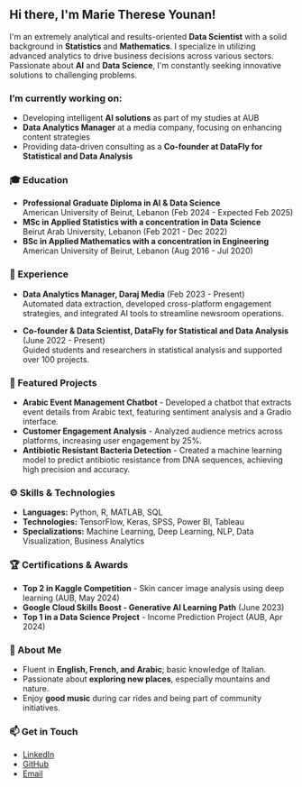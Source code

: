 ## Hi there, I'm Marie Therese Younan! 

I'm an extremely analytical and results-oriented **Data Scientist** with a solid background in **Statistics** and **Mathematics**. I specialize in utilizing advanced analytics to drive business decisions across various sectors. Passionate about **AI** and **Data Science**, I'm constantly seeking innovative solutions to challenging problems.

### I’m currently working on:
- Developing intelligent **AI solutions** as part of my studies at AUB
- **Data Analytics Manager** at a media company, focusing on enhancing content strategies
- Providing data-driven consulting as a **Co-founder at DataFly for Statistical and Data Analysis**

### 🎓 Education
- **Professional Graduate Diploma in AI & Data Science**  
  American University of Beirut, Lebanon (Feb 2024 - Expected Feb 2025)
- **MSc in Applied Statistics with a concentration in Data Science**  
  Beirut Arab University, Lebanon (Feb 2021 - Dec 2022)
- **BSc in Applied Mathematics with a concentration in Engineering**  
  American University of Beirut, Lebanon (Aug 2016 - Jul 2020)

### 💼 Experience
- **Data Analytics Manager, Daraj Media** (Feb 2023 - Present)  
  Automated data extraction, developed cross-platform engagement strategies, and integrated AI tools to streamline newsroom operations.
  
- **Co-founder & Data Scientist, DataFly for Statistical and Data Analysis** (June 2022 - Present)  
  Guided students and researchers in statistical analysis and supported over 100 projects.

### 🌟 Featured Projects
- **Arabic Event Management Chatbot** - Developed a chatbot that extracts event details from Arabic text, featuring sentiment analysis and a Gradio interface.
- **Customer Engagement Analysis** - Analyzed audience metrics across platforms, increasing user engagement by 25%.
- **Antibiotic Resistant Bacteria Detection** - Created a machine learning model to predict antibiotic resistance from DNA sequences, achieving high precision and accuracy.

### ⚙️ Skills & Technologies
- **Languages:** Python, R, MATLAB, SQL
- **Technologies:** TensorFlow, Keras, SPSS, Power BI, Tableau
- **Specializations:** Machine Learning, Deep Learning, NLP, Data Visualization, Business Analytics

### 🏆 Certifications & Awards
- **Top 2 in Kaggle Competition** - Skin cancer image analysis using deep learning (AUB, May 2024)
- **Google Cloud Skills Boost - Generative AI Learning Path** (June 2023)
- **Top 1 in a Data Science Project** - Income Prediction Project (AUB, Apr 2024)
### 🌱 About Me
- Fluent in **English, French, and Arabic**; basic knowledge of Italian.
- Passionate about **exploring new places**, especially mountains and nature.
- Enjoy **good music** during car rides and being part of community initiatives.

### 📫 Get in Touch
- [LinkedIn](https://www.linkedin.com/in/marie-therese-younan234)
- [GitHub](https://github.com/younan-marietherese)
- [Email](marie-therese234@hotmail.com)
